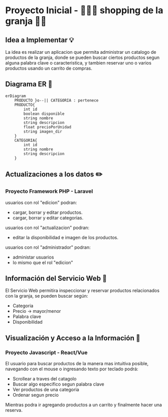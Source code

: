 # Proyecto Inicial - 🐄🧑‍🌾 shopping de la granja 🥩🥛

## Idea a Implementar 💡

La idea es realizar un aplicacion que permita administrar un catalogo de productos de la granja, donde se pueden buscar ciertos productos segun alguna palabra clave o caracteristica, y tambien reservar uno o varios productos usando un carrito de compras.

## Diagrama ER 👷
```mermaid
erDiagram
    PRODUCTO }o--|| CATEGORIA : pertenece
    PRODUCTO{
        int id
        boolean disponible
        string nombre
        string descripcion
        float precioPorUnidad
        string imagen_dir
    }
    CATEGORIA{
        int id
        string nombre
        string descripcion
    }
```

## Actualizaciones a los datos ✏️

### Proyecto Framework PHP - Laravel
   
usuarios con rol "edicion" podran:
  * cargar, borrar y editar productos.
  * cargar, borrar y editar categorias.
    
usuarios con rol "actualizacion" podran:
  * editar la disponibilidad e imagen de los productos.
    
usuarios con rol "administrador" podran:
  * administar usuarios
  * lo mismo que el rol "edicion"

## Información del Servicio Web 📰

El Servicio Web permitira inspeccionar y reservar productos relacionados con la granja, se pueden buscar según:
  * Categoria
  * Precio -> mayor/menor
  * Palabra clave
  * Disponibilidad

## Visualización y Acceso a la Información 👀

### Proyecto Javascript - React/Vue

El usuario para buscar productos de la manera mas intuitiva posible,
navegando con el mouse o ingresando texto por teclado podrá:
  * Scrollear a traves del catagolo
  * Buscar algo especifico segun palabra clave
  * Ver productos de una categoria
  * Ordenar segun precio

Mientras podra ir agregando productos a un carrito y finalmente hacer una reserva.
